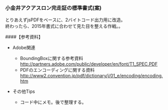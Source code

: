 ### 小金井アクアスロン完走証の標準書式(案)  
とりあえずjsPDFをベースに、2バイトコード出力用に改造。  
終わったら、2015年書式に合わせて見た目を整える作戦。。


####【参考資料】  
* Adobe関連
  + BoundingBoxに関する参考資料  
    http://partners.adobe.com/public/developer/en/font/T1_SPEC.PDF
  + PDFのエンコーディングに関する資料  
    http://www2.convention.jp/pdf/dictionary/j/01_e/encoding/encoding.htm
    
* その他Tips
  + コード中にメモ。後で整理する。


